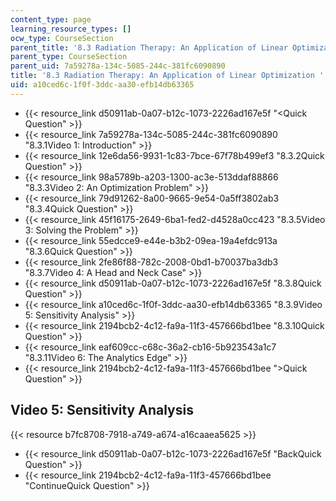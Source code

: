 ```yaml
---
content_type: page
learning_resource_types: []
ocw_type: CourseSection
parent_title: '8.3 Radiation Therapy: An Application of Linear Optimization '
parent_type: CourseSection
parent_uid: 7a59278a-134c-5085-244c-381fc6090890
title: '8.3 Radiation Therapy: An Application of Linear Optimization '
uid: a10ced6c-1f0f-3ddc-aa30-efb14db63365
---
```


*   {{< resource_link d50911ab-0a07-b12c-1073-2226ad167e5f "\<Quick Question" >}}
*   {{< resource_link 7a59278a-134c-5085-244c-381fc6090890 "8.3.1Video 1: Introduction" >}}
*   {{< resource_link 12e6da56-9931-1c83-7bce-67f78b499ef3 "8.3.2Quick Question" >}}
*   {{< resource_link 98a5789b-a203-1300-ac3e-513ddaf88866 "8.3.3Video 2: An Optimization Problem" >}}
*   {{< resource_link 79d91262-8a00-9665-9e54-0a5ff3802ab3 "8.3.4Quick Question" >}}
*   {{< resource_link 45f16175-2649-6ba1-fed2-d4528a0cc423 "8.3.5Video 3: Solving the Problem" >}}
*   {{< resource_link 55edcce9-e44e-b3b2-09ea-19a4efdc913a "8.3.6Quick Question" >}}
*   {{< resource_link 2fe86f88-782c-2008-0bd1-b70037ba3db3 "8.3.7Video 4: A Head and Neck Case" >}}
*   {{< resource_link d50911ab-0a07-b12c-1073-2226ad167e5f "8.3.8Quick Question" >}}
*   {{< resource_link a10ced6c-1f0f-3ddc-aa30-efb14db63365 "8.3.9Video 5: Sensitivity Analysis" >}}
*   {{< resource_link 2194bcb2-4c12-fa9a-11f3-457666bd1bee "8.3.10Quick Question" >}}
*   {{< resource_link eaf609cc-c68c-36a2-cb16-5b923543a1c7 "8.3.11Video 6: The Analytics Edge" >}}
*   {{< resource_link 2194bcb2-4c12-fa9a-11f3-457666bd1bee "\>Quick Question" >}}

Video 5: Sensitivity Analysis
-----------------------------

{{< resource b7fc8708-7918-a749-a674-a16caaea5625 >}}

*   {{< resource_link d50911ab-0a07-b12c-1073-2226ad167e5f "BackQuick Question" >}}
*   {{< resource_link 2194bcb2-4c12-fa9a-11f3-457666bd1bee "ContinueQuick Question" >}}